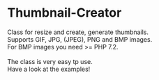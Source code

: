 # Thumbnail-Creator
Class for resize and create, generate thumbnails.<br>
Supports GIF, JPG, (JPEG), PNG and BMP images.<br>
For BMP images you need >= PHP 7.2.<br><br>
The class is very easy tp use.<br>
Have a look at the examples!
